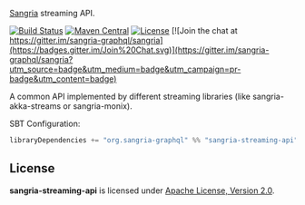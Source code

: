 [Sangria](http://sangria-graphql.org/) streaming API.

[![Build Status](https://travis-ci.org/sangria-graphql/sangria-streaming-api.svg?branch=master)](https://travis-ci.org/sangria-graphql/sangria-streaming-api) [![Maven Central](https://maven-badges.herokuapp.com/maven-central/org.sangria-graphql/sangria-streaming-api_2.11/badge.svg)](https://maven-badges.herokuapp.com/maven-central/org.sangria-graphql/sangria-streaming-api_2.11) [![License](http://img.shields.io/:license-Apache%202-brightgreen.svg)](http://www.apache.org/licenses/LICENSE-2.0.txt) [![Join the chat at https://gitter.im/sangria-graphql/sangria](https://badges.gitter.im/Join%20Chat.svg)](https://gitter.im/sangria-graphql/sangria?utm_source=badge&utm_medium=badge&utm_campaign=pr-badge&utm_content=badge)

A common API implemented by different streaming libraries (like sangria-akka-streams or sangria-monix).

SBT Configuration:

```scala
libraryDependencies += "org.sangria-graphql" %% "sangria-streaming-api" % "0.1.1"
```

## License

**sangria-streaming-api** is licensed under [Apache License, Version 2.0](http://www.apache.org/licenses/LICENSE-2.0).
